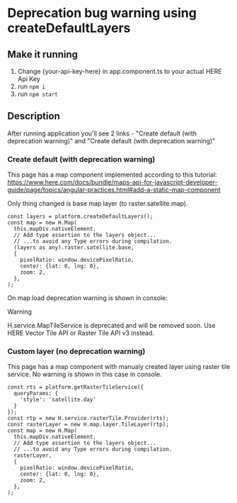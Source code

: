 # Deprecation bug warning using createDefaultLayers

## Make it running
1. Change {your-api-key-here} in app.component.ts to your actual HERE Api Key
2. run `npm i`
3. run `npm start`

## Description
After running application you'll see 2 links - "Create default (with deprecation warning)" and "Create default (with deprecation warning)"

### Create default (with deprecation warning)
This page has a map component implemented according to this tutorial: https://www.here.com/docs/bundle/maps-api-for-javascript-developer-guide/page/topics/angular-practices.html#add-a-static-map-component

Only thing changed is base map layer (to raster.satellite.map).

```
const layers = platform.createDefaultLayers();
const map = new H.Map(
  this.mapDiv.nativeElement,
  // Add type assertion to the layers object...
  // ...to avoid any Type errors during compilation.
  (layers as any).raster.satellite.base,
  {
    pixelRatio: window.devicePixelRatio,
    center: {lat: 0, lng: 0},
    zoom: 2,
  },
);
```

On map load deprecation warning is shown in console:

> [!WARNING]  
> H.service.MapTileService is deprecated and will be removed soon. Use HERE Vector Tile API or Raster Tile API v3 instead.

### Custom layer (no deprecation warning)
This page has a map component with manualy created layer using raster tile service. No warning is shown in this case in console.

```
const rts = platform.getRasterTileService({
  queryParams: {
    'style': 'satellite.day'
  }
});
const rtp = new H.service.rasterTile.Provider(rts);
const rasterLayer = new H.map.layer.TileLayer(rtp);
const map = new H.Map(
  this.mapDiv.nativeElement,
  // Add type assertion to the layers object...
  // ...to avoid any Type errors during compilation.
  rasterLayer,
  {
    pixelRatio: window.devicePixelRatio,
    center: {lat: 0, lng: 0},
    zoom: 2,
  },
);
```
